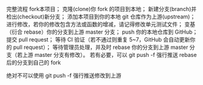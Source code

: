 完整流程
fork本项目；
克隆(clone)你 fork 的项目到本地；
新建分支(branch)并检出(checkout)新分支；
添加本项目到你的本地 git 仓库作为上游(upstream)；
进行修改，若你的修改包含方法或函数的增减，请记得修改单元测试文件；
变基（衍合 rebase）你的分支到上游 master 分支；
push 你的本地仓库到 GitHub；
提交 pull request；
等待 CI 验证（若不通过则重复 5~7，GitHub 会自动更新你的 pull request）；
等待管理员处理，并及时 rebase 你的分支到上游 master 分支（若上游 master 分支有修改）。
若有必要，可以 git push -f 强行推送 rebase 后的分支到自己的 fork

绝对不可以使用 git push -f 强行推送修改到上游
